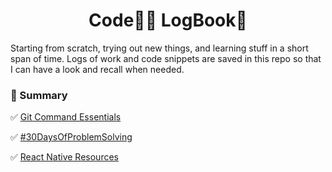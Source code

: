 <h1 align="center">
	Code👨‍💻 LogBook📗
</h1>

Starting from scratch, trying out new things, and learning stuff  in a short span of time. Logs of work and code snippets are saved in this repo so that I can have a look and recall when needed.

### 📌 Summary 

✅ [Git Command Essentials](https://github.com/abhiramready/Code-LogBook/blob/master/Markdown/GIT_Commands.md)

✅ [#30DaysOfProblemSolving](https://github.com/abhiramready/Code-LogBook/blob/master/Markdown/30DaysOfCode.md)

✅ [React Native Resources](https://github.com/abhiramready/Code-LogBook/tree/master/React%20Native%20Resources)
